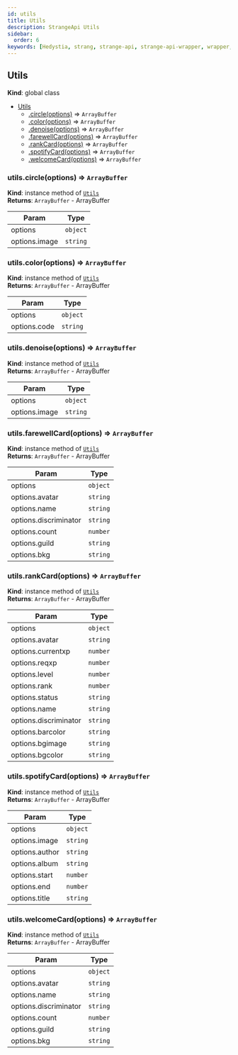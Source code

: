 ```yaml
---
id: utils
title: Utils
description: StrangeApi Utils
sidebar:
  order: 6
keywords: [Hedystia, strang, strange-api, strange-api-wrapper, wrapper, api-wrapper]
---
```


<a name="Utils"></a>

## Utils

**Kind**: global class

- [Utils](#Utils)
  - [.circle(options)](#Utils+circle) ⇒ <code>ArrayBuffer</code>
  - [.color(options)](#Utils+color) ⇒ <code>ArrayBuffer</code>
  - [.denoise(options)](#Utils+denoise) ⇒ <code>ArrayBuffer</code>
  - [.farewellCard(options)](#Utils+farewellCard) ⇒ <code>ArrayBuffer</code>
  - [.rankCard(options)](#Utils+rankCard) ⇒ <code>ArrayBuffer</code>
  - [.spotifyCard(options)](#Utils+spotifyCard) ⇒ <code>ArrayBuffer</code>
  - [.welcomeCard(options)](#Utils+welcomeCard) ⇒ <code>ArrayBuffer</code>

<a name="Utils+circle"></a>

### utils.circle(options) ⇒ <code>ArrayBuffer</code>

**Kind**: instance method of [<code>Utils</code>](#Utils)  
**Returns**: <code>ArrayBuffer</code> - ArrayBuffer

| Param         | Type                |
| ------------- | ------------------- |
| options       | <code>object</code> |
| options.image | <code>string</code> |

<a name="Utils+color"></a>

### utils.color(options) ⇒ <code>ArrayBuffer</code>

**Kind**: instance method of [<code>Utils</code>](#Utils)  
**Returns**: <code>ArrayBuffer</code> - ArrayBuffer

| Param        | Type                |
| ------------ | ------------------- |
| options      | <code>object</code> |
| options.code | <code>string</code> |

<a name="Utils+denoise"></a>

### utils.denoise(options) ⇒ <code>ArrayBuffer</code>

**Kind**: instance method of [<code>Utils</code>](#Utils)  
**Returns**: <code>ArrayBuffer</code> - ArrayBuffer

| Param         | Type                |
| ------------- | ------------------- |
| options       | <code>object</code> |
| options.image | <code>string</code> |

<a name="Utils+farewellCard"></a>

### utils.farewellCard(options) ⇒ <code>ArrayBuffer</code>

**Kind**: instance method of [<code>Utils</code>](#Utils)  
**Returns**: <code>ArrayBuffer</code> - ArrayBuffer

| Param                 | Type                |
| --------------------- | ------------------- |
| options               | <code>object</code> |
| options.avatar        | <code>string</code> |
| options.name          | <code>string</code> |
| options.discriminator | <code>string</code> |
| options.count         | <code>number</code> |
| options.guild         | <code>string</code> |
| options.bkg           | <code>string</code> |

<a name="Utils+rankCard"></a>

### utils.rankCard(options) ⇒ <code>ArrayBuffer</code>

**Kind**: instance method of [<code>Utils</code>](#Utils)  
**Returns**: <code>ArrayBuffer</code> - ArrayBuffer

| Param                 | Type                |
| --------------------- | ------------------- |
| options               | <code>object</code> |
| options.avatar        | <code>string</code> |
| options.currentxp     | <code>number</code> |
| options.reqxp         | <code>number</code> |
| options.level         | <code>number</code> |
| options.rank          | <code>number</code> |
| options.status        | <code>string</code> |
| options.name          | <code>string</code> |
| options.discriminator | <code>string</code> |
| options.barcolor      | <code>string</code> |
| options.bgimage       | <code>string</code> |
| options.bgcolor       | <code>string</code> |

<a name="Utils+spotifyCard"></a>

### utils.spotifyCard(options) ⇒ <code>ArrayBuffer</code>

**Kind**: instance method of [<code>Utils</code>](#Utils)  
**Returns**: <code>ArrayBuffer</code> - ArrayBuffer

| Param          | Type                |
| -------------- | ------------------- |
| options        | <code>object</code> |
| options.image  | <code>string</code> |
| options.author | <code>string</code> |
| options.album  | <code>string</code> |
| options.start  | <code>number</code> |
| options.end    | <code>number</code> |
| options.title  | <code>string</code> |

<a name="Utils+welcomeCard"></a>

### utils.welcomeCard(options) ⇒ <code>ArrayBuffer</code>

**Kind**: instance method of [<code>Utils</code>](#Utils)  
**Returns**: <code>ArrayBuffer</code> - ArrayBuffer

| Param                 | Type                |
| --------------------- | ------------------- |
| options               | <code>object</code> |
| options.avatar        | <code>string</code> |
| options.name          | <code>string</code> |
| options.discriminator | <code>string</code> |
| options.count         | <code>number</code> |
| options.guild         | <code>string</code> |
| options.bkg           | <code>string</code> |
